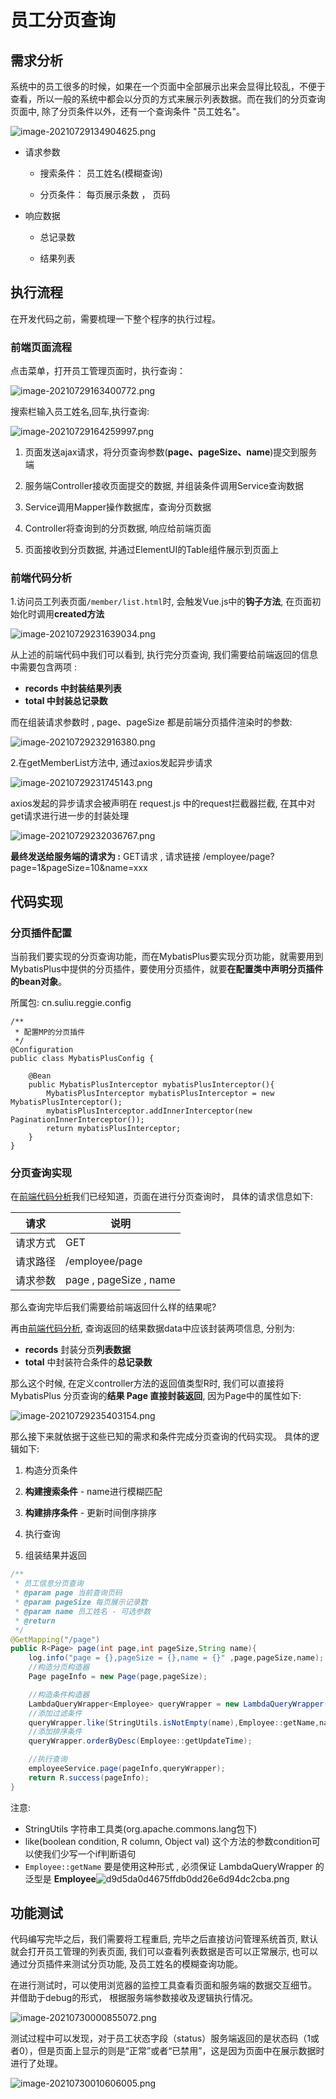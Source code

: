 # 员工分页查询

## 需求分析

系统中的员工很多的时候，如果在一个页面中全部展示出来会显得比较乱，不便于查看，所以一般的系统中都会以分页的方式来展示列表数据。而在我们的分页查询页面中, 除了分页条件以外，还有一个查询条件 "员工姓名"。


![image-20210729134904625.png](../../../../_resources/image-20210729134904625.png)

- 请求参数

  - 搜索条件： 员工姓名(模糊查询)

  - 分页条件： 每页展示条数 ， 页码

- 响应数据

  - 总记录数

  - 结果列表


## 执行流程

在开发代码之前，需要梳理一下整个程序的执行过程。

### 前端页面流程

点击菜单，打开员工管理页面时，执行查询： 

![image-20210729163400772.png](../../../../_resources/image-20210729163400772.png)

搜索栏输入员工姓名,回车,执行查询:


![image-20210729164259997.png](../../../../_resources/image-20210729164259997.png)

1. 页面发送ajax请求，将分页查询参数(**page、pageSize、name**)提交到服务端

1. 服务端Controller接收页面提交的数据, 并组装条件调用Service查询数据

1. Service调用Mapper操作数据库，查询分页数据

1. Controller将查询到的分页数据, 响应给前端页面

1. 页面接收到分页数据, 并通过ElementUI的Table组件展示到页面上

### 前端代码分析

1.访问员工列表页面`/member/list.html`时, 会触发Vue.js中的**钩子方法**, 在页面初始化时调用**created方法**

![image-20210729231639034.png](../../../../_resources/image-20210729231639034.png)

从上述的前端代码中我们可以看到, 执行完分页查询, 我们需要给前端返回的信息中需要包含两项 : 
- **records 中封装结果列表**
- **total 中封装总记录数**

而在组装请求参数时 , page、pageSize 都是前端分页插件渲染时的参数:

![image-20210729232916380.png](../../../../_resources/image-20210729232916380.png)

2.在getMemberList方法中, 通过axios发起异步请求

![image-20210729231745143.png](../../../../_resources/image-20210729231745143.png)

axios发起的异步请求会被声明在 request.js 中的request拦截器拦截, 在其中对get请求进行进一步的封装处理

![image-20210729232036767.png](../../../../_resources/image-20210729232036767.png)

**最终发送给服务端的请求为 :** GET请求 , 请求链接 /employee/page?page=1&pageSize=10&name=xxx


## 代码实现

### 分页插件配置

当前我们要实现的分页查询功能，而在MybatisPlus要实现分页功能，就需要用到MybatisPlus中提供的分页插件，要使用分页插件，就要**在配置类中声明分页插件的bean对象**。

所属包: cn.suliu.reggie.config

```
/**
 * 配置MP的分页插件
 */
@Configuration
public class MybatisPlusConfig {

    @Bean
    public MybatisPlusInterceptor mybatisPlusInterceptor(){
        MybatisPlusInterceptor mybatisPlusInterceptor = new MybatisPlusInterceptor();
        mybatisPlusInterceptor.addInnerInterceptor(new PaginationInnerInterceptor());
        return mybatisPlusInterceptor;
    }
}
```

### 分页查询实现

在[前端代码分析](#前端代码分析)我们已经知道，页面在进行分页查询时， 具体的请求信息如下:

| 请求     | 说明                   |
| -------- | ---------------------- |
| 请求方式 | GET                    |
| 请求路径 | /employee/page         |
| 请求参数 | page , pageSize , name |


那么查询完毕后我们需要给前端返回什么样的结果呢? 

再由[前端代码分析](#前端代码分析), 查询返回的结果数据data中应该封装两项信息, 分别为: 
- **records** 封装分页**列表数据**
- **total** 中封装符合条件的**总记录数**

那么这个时候, 在定义controller方法的返回值类型R时, 我们可以直接将 MybatisPlus 分页查询的**结果 Page 直接封装返回**, 因为Page中的属性如下: 

![image-20210729235403154.png](../../../../_resources/image-20210729235403154.png)

那么接下来就依据于这些已知的需求和条件完成分页查询的代码实现。 具体的逻辑如下: 

1. 构造分页条件

1. **构建搜索条件** - name进行模糊匹配

1. **构建排序条件** - 更新时间倒序排序

1. 执行查询

1. 组装结果并返回

```java
/**
 * 员工信息分页查询
 * @param page 当前查询页码
 * @param pageSize 每页展示记录数
 * @param name 员工姓名 - 可选参数
 * @return
 */
@GetMapping("/page")
public R<Page> page(int page,int pageSize,String name){
    log.info("page = {},pageSize = {},name = {}" ,page,pageSize,name);
    //构造分页构造器
    Page pageInfo = new Page(page,pageSize);

    //构造条件构造器
    LambdaQueryWrapper<Employee> queryWrapper = new LambdaQueryWrapper();
    //添加过滤条件
    queryWrapper.like(StringUtils.isNotEmpty(name),Employee::getName,name);
    //添加排序条件
    queryWrapper.orderByDesc(Employee::getUpdateTime);

    //执行查询
    employeeService.page(pageInfo,queryWrapper);
    return R.success(pageInfo);
}
```

注意:

- StringUtils 字符串工具类(org.apache.commons.lang包下)
- like(boolean condition, R column, Object val) 这个方法的参数condition可以使我们少写一个if判断语句
- `Employee::getName` 要是使用这种形式 , 必须保证 LambdaQueryWrapper 的泛型是 **Employee**![d9d5da0d4675ffdb0dd26e6d94dc2cba.png](../../../../_resources/d9d5da0d4675ffdb0dd26e6d94dc2cba.png)



## 功能测试

代码编写完毕之后，我们需要将工程重启, 完毕之后直接访问管理系统首页, 默认就会打开员工管理的列表页面, 我们可以查看列表数据是否可以正常展示, 也可以通过分页插件来测试分页功能, 及员工姓名的模糊查询功能。

在进行测试时，可以使用浏览器的监控工具查看页面和服务端的数据交互细节。 并借助于debug的形式， 根据服务端参数接收及逻辑执行情况。

![image-20210730000855072.png](../../../../_resources/image-20210730000855072.png)

测试过程中可以发现，对于员工状态字段（status）服务端返回的是状态码（1或者0），但是页面上显示的则是“正常”或者“已禁用”，这是因为页面中在展示数据时进行了处理。



![image-20210730010606005.png](../../../../_resources/image-20210730010606005.png)

















